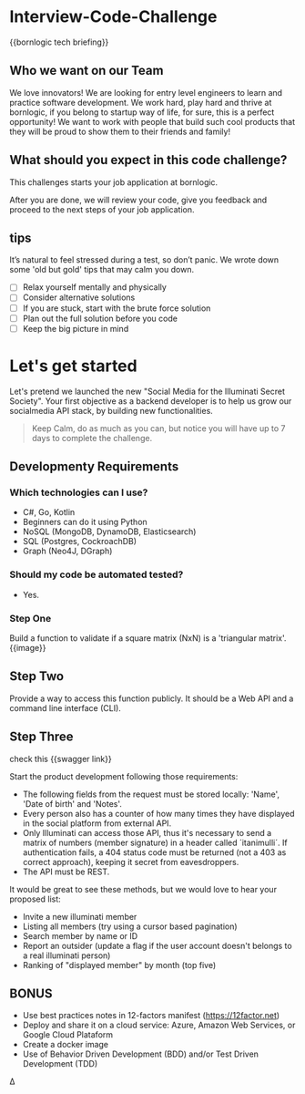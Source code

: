 # Interview-Code-Challenge

{{bornlogic tech briefing}}

## Who we want on our Team

We love innovators!
We are looking for entry level engineers to learn and practice software development.
We work hard, play hard and thrive at bornlogic, if you belong to startup way of life, for sure, this is a perfect opportunity!
We want to work with people that build such cool products that they will be proud to show them to their friends and family!


## What should you expect in this code challenge?

This challenges starts your job application at bornlogic.

After you are done, we will review your code, give you feedback and proceed to the next steps of your job application.

## tips
It’s natural to feel stressed during a test, so don’t panic. We wrote down some 'old but gold' tips that may calm you down.

- [ ] Relax yourself mentally and physically
- [ ] Consider alternative solutions
- [ ] If you are stuck, start with the brute force solution
- [ ] Plan out the full solution before you code
- [ ] Keep the big picture in mind

# Let's get started 

Let's pretend we launched the new "Social Media for the Illuminati Secret Society". 
Your first objective as a backend developer is to help us grow our socialmedia API stack, by building new functionalities.


> Keep Calm, do as much as you can, but notice you will have up to 7 days to complete the challenge.


## Developmenty Requirements

### Which technologies can I use?
- C#, Go, Kotlin
- Beginners can do it using Python
- NoSQL (MongoDB, DynamoDB, Elasticsearch)
- SQL (Postgres, CockroachDB)
- Graph (Neo4J, DGraph)

### Should my code be automated tested?
- Yes.

### Step One 

Build a function to validate if a square matrix (NxN) is a 'triangular matrix'. 
{{image}}

## Step Two

Provide a way to access this function publicly. It should be a Web API and a command line interface (CLI).

## Step Three

check this {{swagger link}}

Start the product development following those requirements:

- The following fields from the request must be stored locally: 'Name', 'Date of birth' and 'Notes'.
- Every person also has a counter of how many times they have displayed in the social platform from external API.
- Only Illuminati can access those API, thus it's necessary to send a matrix of numbers (member signature) in a header called ´itanimulli´. If authentication fails, a 404 status code must be returned (not a 403 as correct approach), keeping it secret from eavesdroppers.
- The API must be REST.

It would be great to see these methods, but we would love to hear your proposed list:
- Invite a new illuminati member
- Listing all members (try using a cursor based pagination)
- Search member by name or ID
- Report an outsider (update a flag if the user account doesn't belongs to a real illuminati person)
- Ranking of "displayed member" by month (top five)


## BONUS

- Use best practices notes in 12-factors manifest (https://12factor.net)
- Deploy and share it on a cloud service: Azure, Amazon Web Services, or Google Cloud Plataform 
- Create a docker image
- Use of Behavior Driven Development (BDD) and/or Test Driven Development (TDD)

Δ
